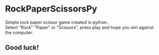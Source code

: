 # RockPaperScissorsPy

Simple rock paper scissor game created in python.  
Select "Rock" "Paper" or "Scissors", press play and hope you win against the computer.  
## Good luck!

